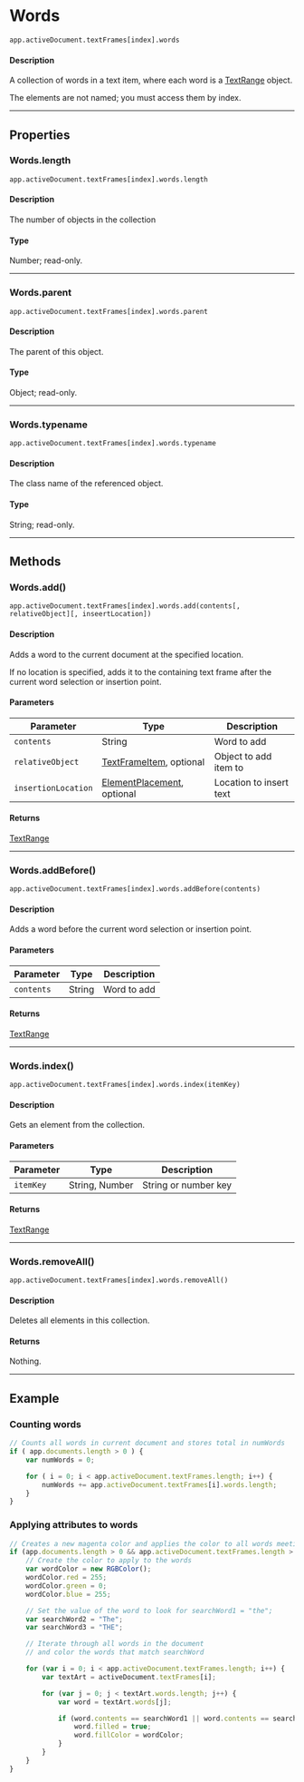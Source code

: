 # Words

`app.activeDocument.textFrames[index].words`

#### Description

A collection of words in a text item, where each word is a [TextRange](./TextRange.md) object.

The elements are not named; you must access them by index.

---

## Properties

### Words.length

`app.activeDocument.textFrames[index].words.length`

#### Description

The number of objects in the collection

#### Type

Number; read-only.

---

### Words.parent

`app.activeDocument.textFrames[index].words.parent`

#### Description

The parent of this object.

#### Type

Object; read-only.

---

### Words.typename

`app.activeDocument.textFrames[index].words.typename`

#### Description

The class name of the referenced object.

#### Type

String; read-only.

---

## Methods

### Words.add()

`app.activeDocument.textFrames[index].words.add(contents[, relativeObject][, inseertLocation])`

#### Description

Adds a word to the current document at the specified location.

If no location is specified, adds it to the containing text frame after the current word selection or insertion point.

#### Parameters

| Parameter           | Type                                                                                               | Description             |
|---------------------|----------------------------------------------------------------------------------------------------|-------------------------|
| `contents`          | String                                                                                             | Word to add             |
| `relativeObject`    | [TextFrameItem](./TextFrameItem.md), optional                                 | Object to add item to   |
| `insertionLocation` | [ElementPlacement](scripting-constants.md#jsobjref-scripting-constants-elementplacement), optional | Location to insert text |

#### Returns

[TextRange](./TextRange.md)

---

### Words.addBefore()

`app.activeDocument.textFrames[index].words.addBefore(contents)`

#### Description

Adds a word before the current word selection or insertion point.

#### Parameters

| Parameter   | Type   | Description   |
|-------------|--------|---------------|
| `contents`  | String | Word to add   |

#### Returns

[TextRange](./TextRange.md)

---

### Words.index()

`app.activeDocument.textFrames[index].words.index(itemKey)`

#### Description

Gets an element from the collection.

#### Parameters

| Parameter   | Type           | Description          |
|-------------|----------------|----------------------|
| `itemKey`   | String, Number | String or number key |

#### Returns

[TextRange](./TextRange.md)

---

### Words.removeAll()

`app.activeDocument.textFrames[index].words.removeAll()`

#### Description

Deletes all elements in this collection.

#### Returns

Nothing.

---

## Example

### Counting words

```javascript
// Counts all words in current document and stores total in numWords
if ( app.documents.length > 0 ) {
    var numWords = 0;

    for ( i = 0; i < app.activeDocument.textFrames.length; i++) {
        numWords += app.activeDocument.textFrames[i].words.length;
    }
}
```

### Applying attributes to words

```javascript
// Creates a new magenta color and applies the color to all words meeting a specific criteria
if (app.documents.length > 0 && app.activeDocument.textFrames.length > 0) {
    // Create the color to apply to the words
    var wordColor = new RGBColor();
    wordColor.red = 255;
    wordColor.green = 0;
    wordColor.blue = 255;

    // Set the value of the word to look for searchWord1 = "the";
    var searchWord2 = "The";
    var searchWord3 = "THE";

    // Iterate through all words in the document
    // and color the words that match searchWord

    for (var i = 0; i < app.activeDocument.textFrames.length; i++) {
        var textArt = activeDocument.textFrames[i];

        for (var j = 0; j < textArt.words.length; j++) {
            var word = textArt.words[j];

            if (word.contents == searchWord1 || word.contents == searchWord2 || word.contents == searchWord3) {
                word.filled = true;
                word.fillColor = wordColor;
            }
        }
    }
}
```
